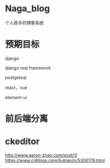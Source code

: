 # Naga_blog
个人练手的博客系统


# 预期目标 
django

django rest framework

postgresql

react，vue

element-ui


# 前后端分离


# ckeditor
http://www.aaron-zhao.com/post/1/
https://www.cnblogs.com/liubiao/p/5300179.html

